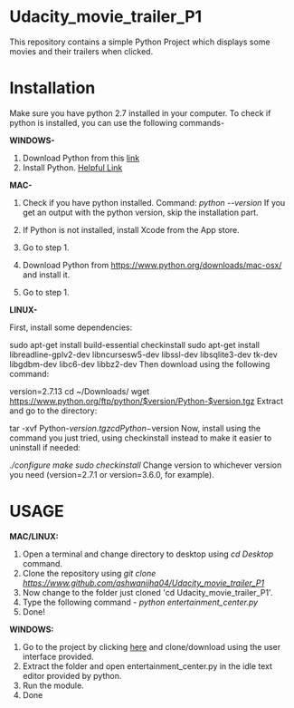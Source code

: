 # Udacity_movie_trailer_P1
This repository contains a simple Python Project which displays some movies and their trailers when clicked.

# Installation
Make sure you have python 2.7 installed in your computer.
To check if python is installed, you can use the following commands-  

**WINDOWS-** 
 1) Download Python from this [link](https://www.python.org/download/releases/2.7/)
 2) Install Python. [Helpful Link](https://www.howtogeek.com/197947/how-to-install-python-on-windows/)
 
**MAC-**
 1) Check if you have python installed.
    Command: _python --version_
    If you get an output with the python version, skip the installation part.
 
 2) If Python is not installed, install Xcode from the App store.
 3) Go to step 1.
 4) Download Python from https://www.python.org/downloads/mac-osx/ and install it.
 5) Go to step 1.
 
**LINUX-**

First, install some dependencies:

sudo apt-get install build-essential checkinstall
sudo apt-get install libreadline-gplv2-dev libncursesw5-dev libssl-dev libsqlite3-dev tk-dev libgdbm-dev libc6-dev libbz2-dev
Then download using the following command:

version=2.7.13
cd ~/Downloads/
wget https://www.python.org/ftp/python/$version/Python-$version.tgz
Extract and go to the directory:

tar -xvf Python-$version.tgz
cd Python-$version
Now, install using the command you just tried, using checkinstall instead to make it easier to uninstall if needed:

_./configure
make
sudo checkinstall_
Change version to whichever version you need (version=2.7.1 or version=3.6.0, for example).

# USAGE
**MAC/LINUX:**
 1) Open a terminal and change directory to desktop using _cd Desktop_ command.
 2) Clone the repository using _git clone https://www.github.com/ashwanijha04/Udacity_movie_trailer_P1_
 3) Now change to the folder just cloned 'cd Udacity_movie_trailer_P1'.
 3) Type the following command - _python entertainment_center.py_
 4) Done!
 
 **WINDOWS:**
  1) Go to the project by clicking [here](https://www.github.com/ashwanijha04/Udacity_movie_trailer_P1) and clone/download using the user interface provided.
  2) Extract the folder and open entertainment_center.py in the idle text editor provided by python.
  3) Run the module.
  4) Done
